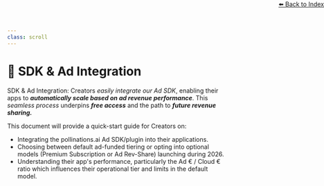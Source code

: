 ```yaml
---
class: scroll
---
```


<div style="text-align: right; position: absolute; top: 0; right: 0;">
<a href="/1">⬅️ Back to Index</a>
</div>


# 🔌 **SDK & Ad Integration**

<div class="bg-orange-100 p-1 pl-6 pr-6 rounded-lg border-l-4 border-orange-500 mb-6">
  <p class="text-orange-800">SDK &amp; Ad Integration: Creators <em>easily integrate our Ad SDK</em>, enabling their apps to <strong><em>automatically scale based on ad revenue performance</em></strong>. This <em>seamless process</em> underpins <strong><em>free access</em></strong> and the path to <strong><em>future revenue sharing.</em></strong></p>
</div>

This document will provide a quick-start guide for Creators on:

*   Integrating the pollinations.ai Ad SDK/plugin into their applications.
*   Choosing between default ad-funded tiering or opting into optional models (Premium Subscription or Ad Rev-Share) launching during 2026.
*   Understanding their app's performance, particularly the Ad € / Cloud € ratio which influences their operational tier and limits in the default model. 